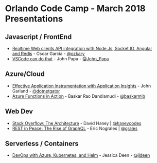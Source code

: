 # Orlando Code Camp - March 2018 Presentations

## Javascript / FrontEnd
* [Realtime Web clients API integration with Node.Js, Socket.IO, Angular and Redis](http://www.ozkary.com/2018/02/realtime-apps-nodejs-angular-socketio-typescript-redis.html) - Oscar Garcia - [@ozkary](https://twitter.com/ozkary)
* [VSCode can do that](https://twitter.com/John_Papa/status/975033886588657666) - John Papa - [@John_Papa](https://twitter.com/John_Papa)

## Azure/Cloud

* [Effective Application Instrumentation with Application Insights](https://onedrive.live.com/view.aspx?resid=511766C2B5C5BDD3!1453213&ithint=file%2cpptx&app=PowerPoint&authkey=!AGeIMK-mRRGsBbI) - John Garland - [@dotnetgator](https://twitter.com/dotnetgator)
* [Azure Functions in Action](https://www.slideshare.net/BaskarraoDsn/azure-functions-in-action) - Baskar Rao Dandlamudi - [@baskarmib](https://twitter.com/baskarmib)

## Web Dev
* [Stack Overflow: The Architecture](http://www.haneycodes.net/stackoverflow/#/) - David Haney | [@haneycodes](http://www.twitter.com/haneycodes)
* [REST in Peace: The Rise of GraphQL](https://docs.google.com/presentation/d/1lpVn-V6RpbT8m2bOw9iop5VgCF9V5BODEbebqyTYuGA/edit#slide=id.p) - Eric Nograles | [@grales](https://twitter.com/grales)

## Serverless / Containers
* [DevOps with Azure, Kubernetes, and Helm](https://github.com/jldeen/dotfiles) - Jessica Deen - [@jldeen](https://twitter.com/jldeen)

